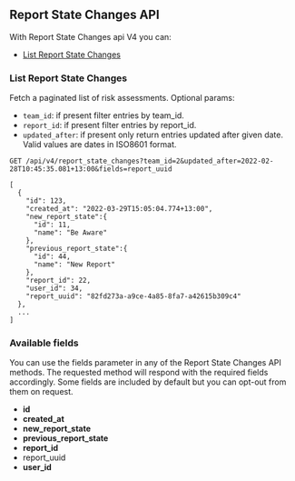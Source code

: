 ## Report State Changes API
With Report State Changes api V4 you can:

- [List Report State Changes](#list-report-state-changes)


### List Report State Changes

Fetch a paginated list of risk assessments.
Optional params:
- `team_id`: if present filter entries by team_id.
- `report_id`: if present filter entries by report_id.
- `updated_after`: if present only return entries updated after given date. Valid values are dates in ISO8601 format.

```
GET /api/v4/report_state_changes?team_id=2&updated_after=2022-02-28T10:45:35.081+13:00&fields=report_uuid
```

```
[
  {
    "id": 123,
    "created_at": "2022-03-29T15:05:04.774+13:00",
    "new_report_state":{
      "id": 11,
      "name": "Be Aware"
    },
    "previous_report_state":{
      "id": 44,
      "name": "New Report"
    },
    "report_id": 22,
    "user_id": 34,
    "report_uuid": "82fd273a-a9ce-4a85-8fa7-a42615b309c4"
  },
  ...
]
```

### Available fields
You can use the fields parameter in any of the Report State Changes API methods. The requested
method will respond with the required fields accordingly. Some fields are
included by default but you can opt-out from them on request.

- **id**
- **created_at**
- **new_report_state**
- **previous_report_state**
- **report_id**
- report_uuid
- **user_id**
